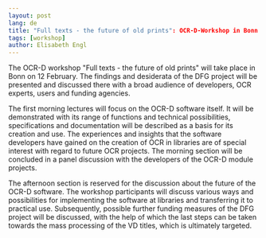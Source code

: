 ```yaml
---
layout: post
lang: de
title: "Full texts - the future of old prints": OCR-D-Workshop in Bonn
tags: [workshop]
author: Elisabeth Engl
---
```


The OCR-D workshop "Full texts - the future of old prints" will take place in Bonn on 12 February. The findings and desiderata of the DFG project will be presented and discussed there with a broad audience of developers, OCR experts, users and funding agencies. 

The first morning lectures will focus on the OCR-D software itself. It will be demonstrated with its range of functions and technical possibilities, specifications and documentation will be described as a basis for its creation and use. The experiences and insights that the software developers have gained on the creation of OCR in libraries are of special interest with regard to future OCR projects. The morning section will be concluded in a panel discussion with the developers of the OCR-D module projects.

The afternoon section is reserved for the discussion about the future of the OCR-D software. The workshop participants will discuss various ways and possibilities for implementing the software at libraries and transferring it to practical use. Subsequently, possible further funding measures of the DFG project will be discussed, with the help of which the last steps can be taken towards the mass processing of the VD titles, which is ultimately targeted.